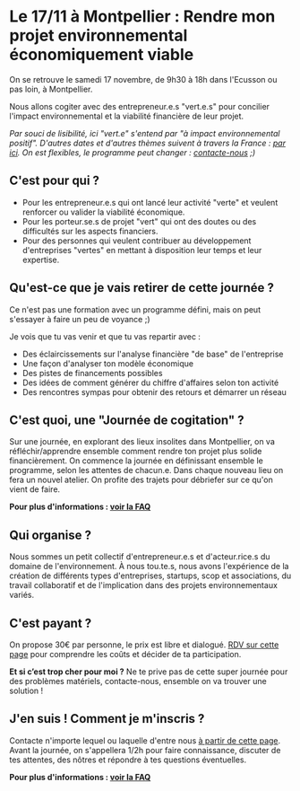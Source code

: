 # Le 17/11 à Montpellier : Rendre mon projet environnemental économiquement viable

On se retrouve le samedi 17 novembre, de 9h30 à 18h dans l'Ecusson ou pas loin, à Montpellier.

Nous allons cogiter avec des entrepreneur.e.s "vert.e.s" pour concilier l'impact environnemental et la viabilité financière de leur projet.

*Par souci de lisibilité, ici "vert.e" s'entend par "à impact environnemental positif".*
*D'autres dates et d'autres thèmes suivent à travers la France : [par ici](../journees-de-cogitation.md). On est flexibles, le programme peut changer : [contacte-nous](../../a-propos-de-nous/nous-contacter.html) ;)*

## C'est pour qui ?
- Pour les entrepreneur.e.s qui ont lancé leur activité "verte" et veulent renforcer ou valider la viabilité économique.
- Pour les porteur.se.s de projet "vert" qui ont des doutes ou des difficultés sur les aspects financiers.
- Pour des personnes qui veulent contribuer au développement d'entreprises "vertes" en mettant à disposition leur temps et leur expertise.

## Qu'est-ce que je vais retirer de cette journée ?
Ce n'est pas une formation avec un programme défini, mais on peut s'essayer à faire un peu de voyance ;)

Je vois que tu vas venir et que tu vas repartir avec :
- Des éclaircissements sur l'analyse financière "de base" de l'entreprise
- Une façon d'analyser ton modèle économique
- Des pistes de financements possibles
- Des idées de comment générer du chiffre d'affaires selon ton activité
- Des rencontres sympas pour obtenir des retours et démarrer un réseau

## C'est quoi, une "Journée de cogitation" ?
Sur une journée, en explorant des lieux insolites dans Montpellier, on va réfléchir/apprendre ensemble comment rendre ton projet plus solide financièrement.
On commence la journée en définissant ensemble le programme, selon les attentes de chacun.e.
Dans chaque nouveau lieu on fera un nouvel atelier.
On profite des trajets pour débriefer sur ce qu'on vient de faire.

**Pour plus d'informations : [voir la FAQ](../FAQ-journee-cogitation.md)**

## Qui organise ?
Nous sommes un petit collectif d'entrepreneur.e.s et d'acteur.rice.s du domaine de l'environnement. À nous tou.te.s, nous avons l'expérience de la création de différents types d'entreprises, startups, scop et associations, du travail collaboratif et de l'implication dans des projets environnementaux variés.

## C'est payant ?
On propose 30€ par personne, le prix est libre et dialogué. [RDV sur cette page](../prix-libre-et-dialogue.html) pour comprendre les coûts et décider de ta participation.

**Et si c’est trop cher pour moi ?** 
Ne te prive pas de cette super journée pour des problèmes matériels, contacte-nous, ensemble on va trouver une solution !

## J'en suis ! Comment je m'inscris ?
Contacte n'importe lequel ou laquelle d'entre nous [à partir de cette page](../../a-propos-de-nous/nous-contacter.html).
Avant la journée, on s'appellera 1/2h pour faire connaissance, discuter de tes attentes, des nôtres et répondre à tes questions éventuelles.

**Pour plus d'informations : [voir la FAQ](../FAQ-journee-cogitation.md)**
